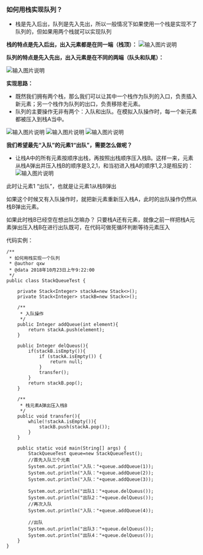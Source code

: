 ### 如何用栈实现队列？
- 栈是先入后出，队列是先入先出，所以一般情况下如果使用一个栈是实现不了队列的，但如果用两个栈就可以实现队列

 **栈的特点是先入后出，出入元素都是在同一端（栈顶）：** 
![输入图片说明](https://images.gitee.com/uploads/images/2018/1023/091004_2bb2de2f_1478371.png "屏幕截图.png")

 **队列的特点是先入先出，出入元素是在不同的两端（队头和队尾）：** 

![输入图片说明](https://images.gitee.com/uploads/images/2018/1023/091041_7f68fe37_1478371.png "屏幕截图.png")

 **实现思路：** 
- 既然我们拥有两个栈，那么我们可以让其中一个栈作为队列的入口，负责插入新元素；另一个栈作为队列的出口，负责移除老元素。
- 队列的主要操作无非有两个：入队和出队。在模拟入队操作时，每一个新元素都被压入到栈A当中。

![输入图片说明](https://images.gitee.com/uploads/images/2018/1023/091300_c9fd9b95_1478371.png "屏幕截图.png")
![输入图片说明](https://images.gitee.com/uploads/images/2018/1023/091311_4a58c4b3_1478371.png "屏幕截图.png")
![输入图片说明](https://images.gitee.com/uploads/images/2018/1023/091320_3b652507_1478371.png "屏幕截图.png")

 **我们希望最先“入队”的元素1“出队”，需要怎么做呢？** 
- 让栈A中的所有元素按顺序出栈，再按照出栈顺序压入栈B。这样一来，元素从栈A弹出并压入栈B的顺序是3,2,1，和当初进入栈A的顺序1,2,3是相反的：
![输入图片说明](https://images.gitee.com/uploads/images/2018/1023/091507_a01b3449_1478371.png "屏幕截图.png")

此时让元素1 “出队”，也就是让元素1从栈B弹出

如果这个时候又有入队操作时，就把新元素重新压入栈A，此时的出队操作仍然从栈B弹出元素。

如果此时栈B已经空在想出队怎嘛办？
只要栈A还有元素，就像之前一样把栈A元素弹出压入栈B在进行出队既可，在代码可做死循环判断等待元素压入

代码实例：

```
/**
 * 如何用栈实现一个队列
 * @author qxw
 * @data 2018年10月23日上午9:22:00
 */
public class StackQueueTest {

	private Stack<Integer> stackA=new Stack<>();
	private Stack<Integer> stackB=new Stack<>();
	
	/**
	 * 入队操作
	 */
	public Integer addQueue(int element){
		return stackA.push(element);
	}
	
	public Integer delQueus(){
		if(stackB.isEmpty()){
			if (stackA.isEmpty()) {
				return null;
			}
			transfer();
		}
		return stackB.pop();
	}
	
	/**
	 * 栈元素A弹出压入栈B
	 */
	public void transfer(){
		while(!stackA.isEmpty()){
			stackB.push(stackA.pop());
		}
	}
	
	public static void main(String[] args) {
		StackQueueTest queue=new StackQueueTest();
		//首先入队三个元素
		System.out.println("入队："+queue.addQueue(1));
		System.out.println("入队："+queue.addQueue(2));
		System.out.println("入队："+queue.addQueue(3));
	
		System.out.println("出队1："+queue.delQueus());
		System.out.println("出队2："+queue.delQueus());
		//再次入队
		System.out.println("入队："+queue.addQueue(4));
		
		//出队
		System.out.println("出队3："+queue.delQueus());
		System.out.println("出队4："+queue.delQueus());
	}
}
```

